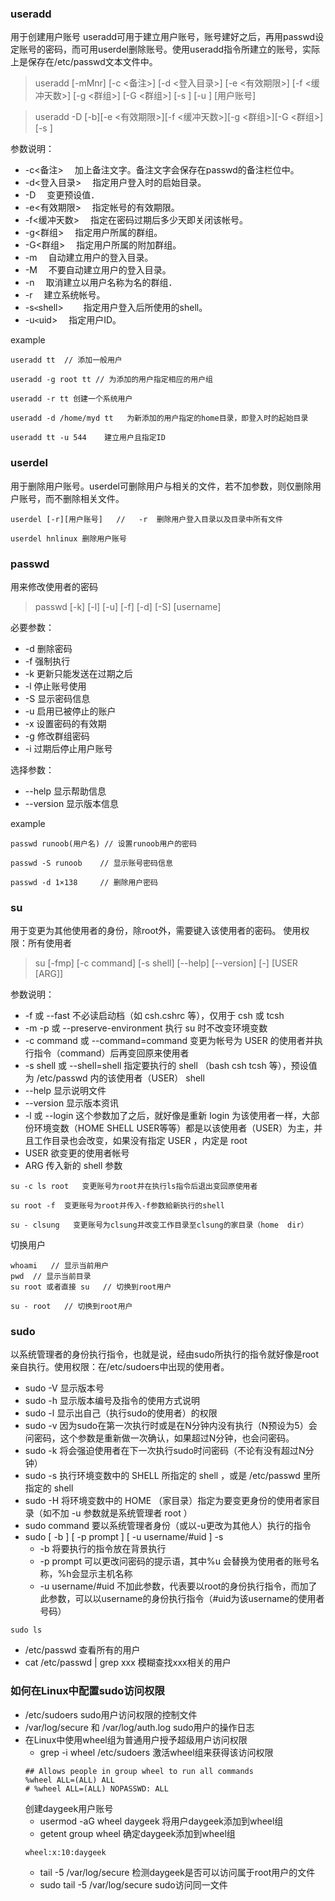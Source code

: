 ### useradd
用于创建用户账号
useradd可用于建立用户账号，账号建好之后，再用passwd设定账号的密码，而可用userdel删除账号。使用useradd指令所建立的账号，实际上是保存在/etc/passwd文本文件中。
> useradd [-mMnr] [-c <备注>] [-d <登入目录>]  [-e <有效期限>] [-f <缓冲天数>] [-g <群组>] [-G <群组>] [-s <shell>] [-u <uid>] [用户账号]

> useradd -D [-b][-e <有效期限>][-f <缓冲天数>][-g <群组>][-G <群组>][-s <shell>]

参数说明：
- -c<备注> 　加上备注文字。备注文字会保存在passwd的备注栏位中。
- -d<登入目录> 　指定用户登入时的启始目录。
- -D 　变更预设值．
- -e<有效期限> 　指定帐号的有效期限。
- -f<缓冲天数> 　指定在密码过期后多少天即关闭该帐号。
- -g<群组> 　指定用户所属的群组。
- -G<群组> 　指定用户所属的附加群组。
- -m 　自动建立用户的登入目录。
- -M 　不要自动建立用户的登入目录。
- -n 　取消建立以用户名称为名的群组．
- -r 　建立系统帐号。
- -s`<`shell>　 　指定用户登入后所使用的shell。
- -u`<`uid> 　指定用户ID。

example
```
useradd tt  // 添加一般用户

useradd -g root tt // 为添加的用户指定相应的用户组

useradd -r tt 创建一个系统用户

useradd -d /home/myd tt   为新添加的用户指定的home目录，即登入时的起始目录

useradd tt -u 544    建立用户且指定ID
```

### userdel
用于删除用户账号。userdel可删除用户与相关的文件，若不加参数，则仅删除用户账号，而不删除相关文件。
```
userdel [-r][用户账号]   //   -r  删除用户登入目录以及目录中所有文件

userdel hnlinux 删除用户账号
```

### passwd
用来修改使用者的密码
> passwd [-k] [-l] [-u] [-f] [-d] [-S] [username]

必要参数：
- -d 删除密码
- -f 强制执行
- -k 更新只能发送在过期之后
- -l 停止账号使用
- -S 显示密码信息
- -u 启用已被停止的账户
- -x 设置密码的有效期
- -g 修改群组密码
- -i 过期后停止用户账号

选择参数：
- --help 显示帮助信息
- --version 显示版本信息

example
```
passwd runoob(用户名) // 设置runoob用户的密码

passwd -S runoob    // 显示账号密码信息

passwd -d 1×138     // 删除用户密码
```
### su
用于变更为其他使用者的身份，除root外，需要键入该使用者的密码。
使用权限：所有使用者

> su [-fmp] [-c command] [-s shell] [--help] [--version] [-] [USER [ARG]]

参数说明：
- -f 或 --fast 不必读启动档（如 csh.cshrc 等），仅用于 csh 或 tcsh
- -m -p 或 --preserve-environment 执行 su 时不改变环境变数
- -c command 或 --command=command 变更为帐号为 USER 的使用者并执行指令（command）后再变回原来使用者
- -s shell 或 --shell=shell 指定要执行的 shell （bash csh tcsh 等），预设值为 /etc/passwd 内的该使用者（USER） shell
- --help 显示说明文件
- --version 显示版本资讯
- -l 或 --login 这个参数加了之后，就好像是重新 login 为该使用者一样，大部份环境变数（HOME SHELL USER等等）都是以该使用者（USER）为主，并且工作目录也会改变，如果没有指定 USER ，内定是 root
- USER 欲变更的使用者帐号
- ARG 传入新的 shell 参数

```
su -c ls root   变更账号为root并在执行ls指令后退出变回原使用者

su root -f  变更账号为root并传入-f参数給新执行的shell

su - clsung   变更账号为clsung并改变工作目录至clsung的家目录（home  dir）
```

切换用户
```
whoami   // 显示当前用户
pwd  // 显示当前目录
su root 或者直接 su   // 切换到root用户

su - root   // 切换到root用户
```

### sudo
以系统管理者的身份执行指令，也就是说，经由sudo所执行的指令就好像是root亲自执行。使用权限：在/etc/sudoers中出现的使用者。

- sudo -V 显示版本号
- sudo -h 显示版本编号及指令的使用方式说明
- sudo -l 显示出自己（执行sudo的使用者）的权限
- sudo -v 因为sudo在第一次执行时或是在N分钟内没有执行（N预设为5）会问密码，这个参数是重新做一次确认，如果超过N分钟，也会问密码。
- sudo -k 将会强迫使用者在下一次执行sudo时问密码（不论有没有超过N分钟）
- sudo -s 执行环境变数中的 SHELL 所指定的 shell ，或是 /etc/passwd 里所指定的 shell
- sudo -H 将环境变数中的 HOME （家目录）指定为要变更身份的使用者家目录（如不加 -u 参数就是系统管理者 root ）
- sudo command 要以系统管理者身份（或以-u更改为其他人）执行的指令
- sudo [  -b ] [ -p prompt ] [   -u username/#uid  ]  -s
    - -b 将要执行的指令放在背景执行
    - -p prompt 可以更改问密码的提示语，其中%u 会替换为使用者的账号名称，%h会显示主机名称
    - -u username/#uid 不加此参数，代表要以root的身份执行指令，而加了此参数，可以以username的身份执行指令（#uid为该username的使用者号码）

```
sudo ls
```

- /etc/passwd 查看所有的用户
- cat /etc/passwd | grep xxx 模糊查找xxx相关的用户

### 如何在Linux中配置sudo访问权限
- /etc/sudoers sudo用户访问权限的控制文件
- /var/log/secure 和 /var/log/auth.log sudo用户的操作日志
- 在Linux中使用wheel组为普通用户授予超级用户访问权限
    - grep -i wheel /etc/sudoers 激活wheel组来获得该访问权限
    ```
    ## Allows people in group wheel to run all commands
    %wheel ALL=(ALL) ALL
    # %wheel ALL=(ALL) NOPASSWD: ALL
    ```
    创建daygeek用户账号
    - usermod -aG wheel daygeek 将用户daygeek添加到wheel组
    - getent group wheel 确定daygeek添加到wheel组
    ```
    wheel:x:10:daygeek
    ```
    - tail -5 /var/log/secure 检测daygeek是否可以访问属于root用户的文件
    - sudo tail -5 /var/log/secure sudo访问同一文件
